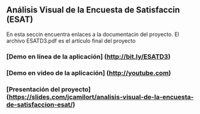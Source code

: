 ## Análisis Visual de la Encuesta de Satisfaccin (ESAT)

En esta seccin encuentra enlaces a la documentacin del proyecto. El archivo ESATD3.pdf es el artículo final del proyecto

### [Demo en línea de la aplicación] (http://bit.ly/ESATD3)

### [Demo en video de la aplicación] (http://youtube.com)

### [Presentación del proyecto] (https://slides.com/jcamilort/analisis-visual-de-la-encuesta-de-satisfaccion-esat/)

